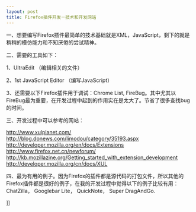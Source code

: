 ```yaml
---
layout: post
title: Firefox插件开发－技术和开发网站
---
```

<p>一、想要编写Firefox插件最简单的技术基础就是XML，JavaScript，剩下的就是稍稍的模仿能力和不知厌倦的尝试精神。</p>
<p>二、需要的工具如下：</p>
<p>1、UltraEdit （编辑相关的文件）</p>
<p>2、1st JavaScript Editor （编写JavaScript）</p>
<p>3、还需要以下Firefox插件用于调试：Chrome List, FireBug。其中尤其以FireBug最为重要，在开发过程中起到的作用实在是太大了。节省了很多查找bug的时间。</p>
<p>三、开发过程中可以参考的网站：</p>
<p><a href="http://www.xulplanet.com/"><u>http://www.xulplanet.com/</u></a><br />
<a href="http://blog.donews.com/limodou/category/35193.aspx"><u>http://blog.donews.com/limodou/category/35193.aspx</u></a><br />
<a href="http://developer.mozilla.org/en/docs/Extensions"><u>http://developer.mozilla.org/en/docs/Extensions</u></a><br />
<a href="http://www.firefox.net.cn/newforum/"><u>http://www.firefox.net.cn/newforum/</u></a><br />
<a href="http://kb.mozillazine.org/Getting_started_with_extension_development"><u>http://kb.mozillazine.org/Getting_started_with_extension_development</u></a><br />
<a href="http://developer.mozilla.org/cn/docs/XUL"><u>http://developer.mozilla.org/cn/docs/XUL</u></a></p>
<p>四、最为有用的例子。因为Firefox的插件都是源代码的打包文件，所以其他的Firefox插件都是很好的例子，在我的开发过程中觉得以下的例子比较有用：ChatZilla， Googlebar Lite， QuickNote， Super DragAndGo.</p>
]]